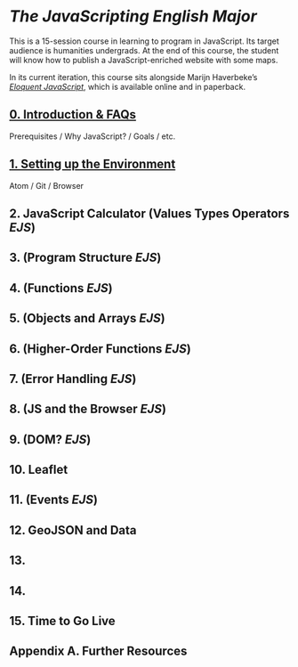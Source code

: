 # *The JavaScripting English Major*

This is a 15-session course in learning to program in JavaScript. Its target
audience is humanities undergrads. At the end of this course, the student will
know how to publish a JavaScript-enriched website with some maps.

In its current iteration, this course sits alongside Marijn Haverbeke’s
[*Eloquent JavaScript*](http://eloquentjavascript.net/), which is available
online and in paperback.

## [0. Introduction & FAQs](/0-introduction/)

Prerequisites / Why JavaScript? / Goals / etc.

## [1. Setting up the Environment](/1-environment)

Atom / Git / Browser

## 2. JavaScript Calculator (Values Types Operators *EJS*)

## 3. (Program Structure *EJS*)

## 4. (Functions *EJS*)

## 5. (Objects and Arrays *EJS*)

## 6. (Higher-Order Functions *EJS*)

## 7. (Error Handling *EJS*)

## 8. (JS and the Browser *EJS*)

## 9. (DOM? *EJS*)

## 10. Leaflet

## 11. (Events *EJS*)

## 12. GeoJSON and Data

## 13.

## 14.

## 15. Time to Go Live

## Appendix A. Further Resources
